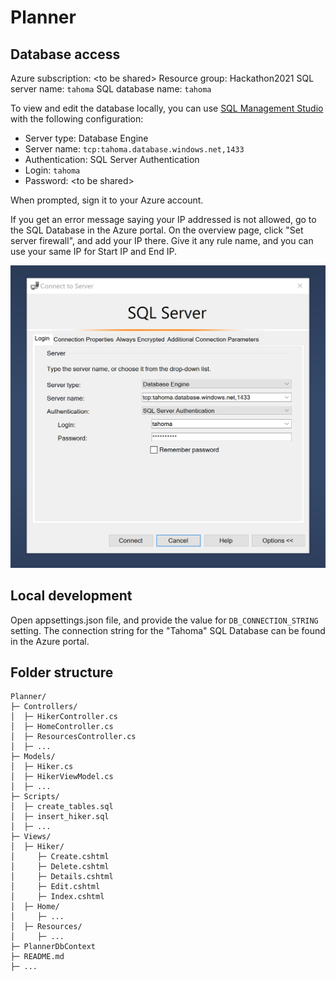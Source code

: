 # Planner

## Database access

Azure subscription: \<to be shared\>
Resource group: Hackathon2021
SQL server name: `tahoma`
SQL database name: `tahoma`

To view and edit the database locally, you can use [SQL Management Studio](https://docs.microsoft.com/en-us/sql/ssms/download-sql-server-management-studio-ssms?view=sql-server-ver15) with the following configuration:

- Server type: Database Engine
- Server name: `tcp:tahoma.database.windows.net,1433`
- Authentication: SQL Server Authentication
- Login: `tahoma`
- Password: \<to be shared\>

When prompted, sign it to your Azure account.

If you get an error message saying your IP addressed is not allowed, go to the SQL Database in the Azure portal. On the overview page, click "Set server firewall", and add your IP there. Give it any rule name, and you can use your same IP for Start IP and End IP.

![SQL Server login](tahomadb.png)

## Local development

Open appsettings.json file, and provide the value for `DB_CONNECTION_STRING` setting. The connection string for the "Tahoma" SQL Database can be found in the Azure portal. 

## Folder structure

```
Planner/
├─ Controllers/
│  ├─ HikerController.cs
│  ├─ HomeController.cs
│  ├─ ResourcesController.cs
│  ├─ ...
├─ Models/
│  ├─ Hiker.cs
│  ├─ HikerViewModel.cs
│  ├─ ...
├─ Scripts/
│  ├─ create_tables.sql
│  ├─ insert_hiker.sql
│  ├─ ...
├─ Views/
│  ├─ Hiker/
│     ├─ Create.cshtml
│     ├─ Delete.cshtml
│     ├─ Details.cshtml
│     ├─ Edit.cshtml
│     ├─ Index.cshtml
│  ├─ Home/
│     ├─ ...
│  ├─ Resources/
│     ├─ ...
├─ PlannerDbContext
├─ README.md
├─ ...
```
